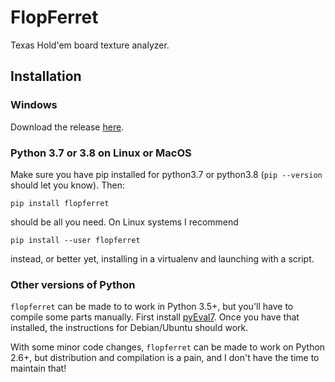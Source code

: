 FlopFerret
==========
Texas Hold'em board texture analyzer.

Installation
------------

### Windows
Download the release [here](https://github.com/JulianAndrews/flopferret/releases).

### Python 3.7 or 3.8 on Linux or MacOS

Make sure you have pip installed for python3.7 or python3.8 (`pip --version`
should let you know). Then:

    pip install flopferret

should be all you need. On Linux systems I recommend

    pip install --user flopferret

instead, or better yet, installing in a virtualenv and launching with a script.

### Other versions of Python

`flopferret` can be made to to work in Python 3.5+, but you'll have to compile
some parts manually. First install
[pyEval7](https://github.com/JulianAndrews/pyeval7).  Once you have that
installed, the instructions for Debian/Ubuntu should work.

With some minor code changes, `flopferret` can be made to work on Python 2.6+,
but distribution and compilation is a pain, and I don't have the time to
maintain that!

